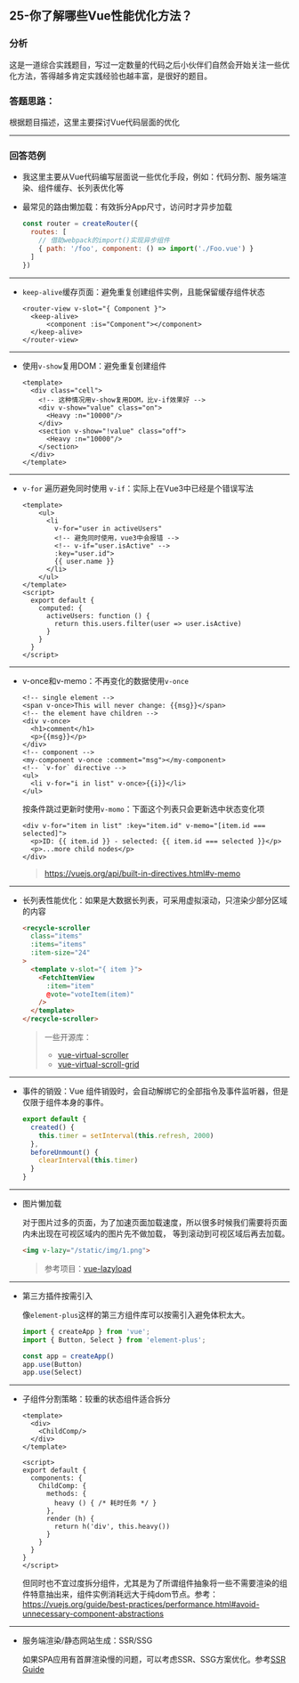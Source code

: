 ## 25-你了解哪些Vue性能优化方法？

### 分析

这是一道综合实践题目，写过一定数量的代码之后小伙伴们自然会开始关注一些优化方法，答得越多肯定实践经验也越丰富，是很好的题目。

### 答题思路：

根据题目描述，这里主要探讨Vue代码层面的优化

---

### 回答范例

- 我这里主要从Vue代码编写层面说一些优化手段，例如：代码分割、服务端渲染、组件缓存、长列表优化等

- 最常见的路由懒加载：有效拆分App尺寸，访问时才异步加载

  ```js
  const router = createRouter({
    routes: [
      // 借助webpack的import()实现异步组件
      { path: '/foo', component: () => import('./Foo.vue') }
    ]
  })
  ```


---

- `keep-alive`缓存页面：避免重复创建组件实例，且能保留缓存组件状态

  ```vue
  <router-view v-slot="{ Component }">
  	<keep-alive>
    	<component :is="Component"></component>
    </keep-alive>
  </router-view>
  ```


---

- 使用`v-show`复用DOM：避免重复创建组件

  ```vue
  <template>
    <div class="cell">
      <!-- 这种情况用v-show复用DOM，比v-if效果好 -->
      <div v-show="value" class="on">
        <Heavy :n="10000"/>
      </div>
      <section v-show="!value" class="off">
        <Heavy :n="10000"/>
      </section>
    </div>
  </template>
  ```


---

- `v-for` 遍历避免同时使用 `v-if`：实际上在Vue3中已经是个错误写法

  ```vue
  <template>
      <ul>
        <li
          v-for="user in activeUsers"
          <!-- 避免同时使用，vue3中会报错 -->
          <!-- v-if="user.isActive" -->
          :key="user.id">
          {{ user.name }}
        </li>
      </ul>
  </template>
  <script>
    export default {
      computed: {
        activeUsers: function () {
          return this.users.filter(user => user.isActive)
        }
      }
    }
  </script>
  ```


---

- v-once和v-memo：不再变化的数据使用`v-once`

  ```vue
  <!-- single element -->
  <span v-once>This will never change: {{msg}}</span>
  <!-- the element have children -->
  <div v-once>
    <h1>comment</h1>
    <p>{{msg}}</p>
  </div>
  <!-- component -->
  <my-component v-once :comment="msg"></my-component>
  <!-- `v-for` directive -->
  <ul>
    <li v-for="i in list" v-once>{{i}}</li>
  </ul>
  ```

  按条件跳过更新时使用`v-momo`：下面这个列表只会更新选中状态变化项

  ```vue
  <div v-for="item in list" :key="item.id" v-memo="[item.id === selected]">
    <p>ID: {{ item.id }} - selected: {{ item.id === selected }}</p>
    <p>...more child nodes</p>
  </div>
  ```

  > https://vuejs.org/api/built-in-directives.html#v-memo


---

- 长列表性能优化：如果是大数据长列表，可采用虚拟滚动，只渲染少部分区域的内容

  ```html
  <recycle-scroller
    class="items"
    :items="items"
    :item-size="24"
  >
    <template v-slot="{ item }">
      <FetchItemView
        :item="item"
        @vote="voteItem(item)"
      />
    </template>
  </recycle-scroller>
  ```

  > 一些开源库：
  >
  > - [vue-virtual-scroller](https://github.com/Akryum/vue-virtual-scroller)
  > - [vue-virtual-scroll-grid](https://github.com/rocwang/vue-virtual-scroll-grid)


---

- 事件的销毁：Vue 组件销毁时，会自动解绑它的全部指令及事件监听器，但是仅限于组件本身的事件。 

  ```js
  export default {
    created() {
      this.timer = setInterval(this.refresh, 2000)
    },
    beforeUnmount() {
      clearInterval(this.timer)
    }
  }
  ```


---

- 图片懒加载

  对于图片过多的页面，为了加速页面加载速度，所以很多时候我们需要将页面内未出现在可视区域内的图片先不做加载， 等到滚动到可视区域后再去加载。

  ```html
  <img v-lazy="/static/img/1.png">
  ```

  > 参考项目：[vue-lazyload](https://github.com/hilongjw/vue-lazyload)


---

- 第三方插件按需引入

  像`element-plus`这样的第三方组件库可以按需引入避免体积太大。

  ```js
  import { createApp } from 'vue';
  import { Button, Select } from 'element-plus';
  
  const app = createApp()
  app.use(Button)
  app.use(Select)
  ```


---

- 子组件分割策略：较重的状态组件适合拆分

  ```vue
  <template>
    <div>
      <ChildComp/>
    </div>
  </template>
  
  <script>
  export default {
    components: {
      ChildComp: {
        methods: {
          heavy () { /* 耗时任务 */ }
        },
        render (h) {
          return h('div', this.heavy())
        }
      }
    }
  }
  </script>
  ```

  但同时也不宜过度拆分组件，尤其是为了所谓组件抽象将一些不需要渲染的组件特意抽出来，组件实例消耗远大于纯dom节点。参考：https://vuejs.org/guide/best-practices/performance.html#avoid-unnecessary-component-abstractions


---

- 服务端渲染/静态网站生成：SSR/SSG

  如果SPA应用有首屏渲染慢的问题，可以考虑SSR、SSG方案优化。参考[SSR Guide](https://vuejs.org/guide/scaling-up/ssr.html) 